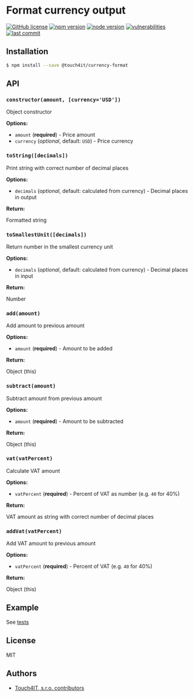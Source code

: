# Format currency output

[![GitHub license](https://img.shields.io/badge/license-MIT-blue.svg)](https://github.com/touch4it/currency-format/blob/master/lib/LICENSE.md)
[![npm version](https://img.shields.io/npm/v/@touch4it/currency-format)](https://www.npmjs.com/package/@touch4it/currency-format)
[![node version](https://img.shields.io/node/v/@touch4it/currency-format)](https://www.npmjs.com/package/@touch4it/currency-format)
[![vulnerabilities](https://img.shields.io/snyk/vulnerabilities/npm/@touch4it/currency-format)](https://www.npmjs.com/package/@touch4it/currency-format)
[![last commit](https://img.shields.io/github/last-commit/touch4it/currency-format)](https://github.com/touch4it/currency-format)

## Installation

```bash
$ npm install --save @touch4it/currency-format
```

## API

### `constructor(amount, [currency='USD'])`

Object constructor

__Options:__

- `amount` (**required**) - Price amount
- `currency` (*optional*, default: `USD`) - Price currency

### `toString([decimals])`

Print string with correct number of decimal places

__Options:__

- `decimals` (*optional*, default: calculated from currency) - Decimal places in output

__Return:__

Formatted string

### `toSmallestUnit([decimals])`

Return number in the smallest currency unit

__Options:__

- `decimals` (*optional*, default: calculated from currency) - Decimal places in input

__Return:__

Number

### `add(amount)`

Add amount to previous amount

__Options:__

- `amount` (**required**) - Amount to be added

__Return:__

Object (this)

### `subtract(amount)`

Subtract amount from previous amount

__Options:__

- `amount` (**required**) - Amount to be subtracted

__Return:__

Object (this)

### `vat(vatPercent)`

Calculate VAT amount

__Options:__

- `vatPercent` (**required**) - Percent of VAT as number (e.g. `40` for 40%)

__Return:__

VAT amount as string with correct number of decimal places

### `addVat(vatPercent)`

Add VAT amount to previous amount

__Options:__

- `vatPercent` (**required**) - Percent of VAT (e.g. `40` for 40%)

__Return:__

Object (this)

## Example

See [tests](https://github.com/touch4it/currency-format/blob/master/lib/tests/index.test.js)

## License

MIT

## Authors

- [Touch4IT, s.r.o. contributors](https://github.com/touch4it/currency-format/graphs/contributors)
